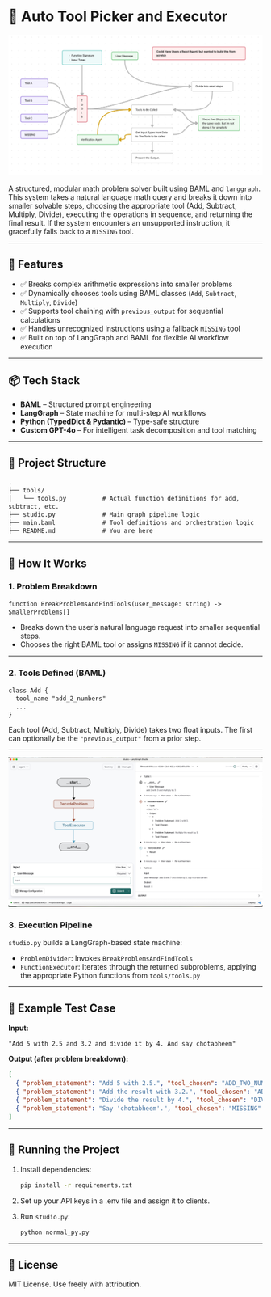 # 🧮 Auto Tool Picker and Executor

![Alt text](images/workflow-preplanning.jpeg)


A structured, modular math problem solver built using [BAML](https://docs.boundaryml.com/home) and `langgraph`. This system takes a natural language math query and breaks it down into smaller solvable steps, choosing the appropriate tool (Add, Subtract, Multiply, Divide), executing the operations in sequence, and returning the final result. If the system encounters an unsupported instruction, it gracefully falls back to a `MISSING` tool.

---

## 🔧 Features

* ✅ Breaks complex arithmetic expressions into smaller problems
* ✅ Dynamically chooses tools using BAML classes (`Add`, `Subtract`, `Multiply`, `Divide`)
* ✅ Supports tool chaining with `previous_output` for sequential calculations
* ✅ Handles unrecognized instructions using a fallback `MISSING` tool
* ✅ Built on top of LangGraph and BAML for flexible AI workflow execution

---

## 📦 Tech Stack

* **BAML** – Structured prompt engineering
* **LangGraph** – State machine for multi-step AI workflows
* **Python (TypedDict & Pydantic)** – Type-safe structure
* **Custom GPT-4o** – For intelligent task decomposition and tool matching

---

## 📁 Project Structure

```text
.
├── tools/
│   └── tools.py          # Actual function definitions for add, subtract, etc.
├── studio.py             # Main graph pipeline logic
├── main.baml             # Tool definitions and orchestration logic
├── README.md             # You are here
```

---

## 🧠 How It Works

### 1. **Problem Breakdown**

```baml
function BreakProblemsAndFindTools(user_message: string) -> SmallerProblems[]
```

* Breaks down the user’s natural language request into smaller sequential steps.
* Chooses the right BAML tool or assigns `MISSING` if it cannot decide.

---

### 2. **Tools Defined (BAML)**

```baml
class Add {
  tool_name "add_2_numbers"
  ...
}
```

Each tool (Add, Subtract, Multiply, Divide) takes two float inputs. The first can optionally be the `"previous_output"` from a prior step.

---

![Alt text](images/langgraph-studio.jpeg)

### 3. **Execution Pipeline**

`studio.py` builds a LangGraph-based state machine:

* `ProblemDivider`: Invokes `BreakProblemsAndFindTools`
* `FunctionExecutor`: Iterates through the returned subproblems, applying the appropriate Python functions from `tools/tools.py`

---

## 🧪 Example Test Case

**Input:**

```text
"Add 5 with 2.5 and 3.2 and divide it by 4. And say chotabheem"
```

**Output (after problem breakdown):**

```json
[
  { "problem_statement": "Add 5 with 2.5.", "tool_chosen": "ADD_TWO_NUMBERS" },
  { "problem_statement": "Add the result with 3.2.", "tool_chosen": "ADD_TWO_NUMBERS" },
  { "problem_statement": "Divide the result by 4.", "tool_chosen": "DIVIDE_TWO_NUMBERS" },
  { "problem_statement": "Say 'chotabheem'.", "tool_chosen": "MISSING" }
]
```

---

## 🚀 Running the Project

1. Install dependencies:

   ```bash
   pip install -r requirements.txt
   ```

2. Set up your API keys in a .env file and assign it to clients.

3. Run `studio.py`:

   ```bash
   python normal_py.py
   ```

---

## 📜 License

MIT License. Use freely with attribution.